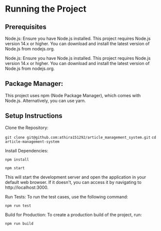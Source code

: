 # Running the Project

## Prerequisites

Node.js: Ensure you have Node.js installed. This project requires Node.js version 14.x or higher. You can download and install the latest version of Node.js from nodejs.org.

Node.js: Ensure you have Node.js installed. This project requires Node.js version 14.x or higher. You can download and install the latest version of Node.js from nodejs.org.

## Package Manager: 
This project uses npm (Node Package Manager), which comes with Node.js. Alternatively, you can use yarn.

## Setup Instructions
Clone the Repository:

`git clone git@github.com:athira151292/article_management_system.git`
`cd article-management-system`

Install Dependencies:

`npm install`

`npm start`

This will start the development server and open the application in your default web browser. If it doesn't, you can access it by navigating to http://localhost:3000.

Run Tests:
To run the test cases, use the following command:

`npm run test`

Build for Production:
To create a production build of the project, run:

`npm run build`

